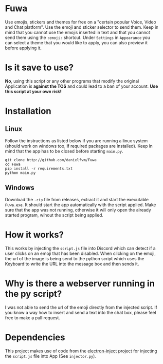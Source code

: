 # Fuwa
Use emojis, stickers and themes for free on a "certain popular Voice, Video and Chat platform". Use the emoji and sticker selector to send them. 
Keep in mind that you cannot use the emojis inserted in text and that you cannot send them using the `:emoji:` shortcut. 
Under `Settings` in `Appearance` you can select a theme that you would like to apply, you can also preview it before applying it.

# Is it save to use?
**No**, using this script or any other programs that modify the original Application is **against the TOS** and could lead to a ban of your account. 
**Use this script at your own risk!**

# Installation
## Linux
Follow the instructions as listed below if you are running a linux system (should work on windows too, if required packages are installed).
Keep in mind that the app has to be closed before starting `main.py`.
```
git clone http://github.com/danielfvm/Fuwa
cd Fuwa
pip install -r requirements.txt
python main.py
```

## Windows
Download the `.zip` file from releases, extract it and start the executable `Fuwa.exe`. It should start the app automatically with
the script applied. Make sure that the app was not running, otherwise it will only open the already started program, wihout the script being applied.

# How it works?
This works by injecting the `script.js` file into Discord which can detect if a user clicks on an emoji that has been disabled. 
When clicking on the emoji, the url of the image is being send to the python script which uses the Keyboard to write the URL into the
message box and then sends it.

# Why is there a webserver running in the py script?
I was not able to send the url of the emoji directly from the injected script. If you know a way how to insert and send a text into the
chat box, please feel free to make a pull request.

# Dependencies
This project makes use of code from the [electron-inject](https://github.com/tintinweb/electron-inject) project for injecting the `script.js` 
file into App (See `injector.py`).
